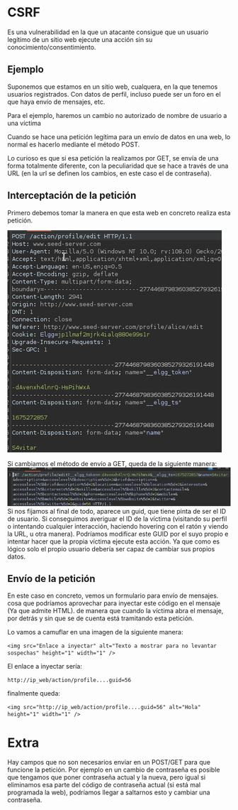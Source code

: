   # CSRF
Es una vulnerabilidad en la que un atacante consigue que un usuario legítimo de un sitio web ejecute una acción sin su conocimiento/consentimiento.

## Ejemplo

Suponemos que estamos en un sitio web, cualquera, en la que tenemos usuarios registrados. Con datos de perfil, incluso puede ser un foro en el que haya envío de mensajes, etc. 

Para el ejemplo, haremos un cambio no autorizado de nombre de usuario a una víctima

Cuando se hace una petición legítima para un envío de datos en una web, lo normal es hacerlo mediante el método POST. 

Lo curioso es que si esa petición la realizamos por GET, se envía de una forma totalmente diferente, con la peculiaridad que se hace a través de una URL (en la url se definen los cambios, en este caso el de contraseña).
## Interceptación de la petición

Primero debemos tomar la manera en que esta web en concreto realiza esta petición. 

<img src="https://raw.githubusercontent.com/glmbxecurity/eJPT2_eCCPT2_eWPT_Notes/main/images/csrf1.png" />

Si cambiamos el método de envío a GET, queda de la siguiente manera:
<img src="https://raw.githubusercontent.com/glmbxecurity/eJPT2_eCCPT2_eWPT_Notes/main/images/csrf2.png" />
Si nos fijamos al final de todo, aparece un guid, que tiene pinta de ser el ID de usuario. Si conseguimos averiguar el ID de la víctima (visitando su perfil o intentando cualquier interacción, haciendo hovering con el ratón y viendo la URL, u otra manera). Podríamos modificar este GUID por el suyo propio e intentar hacer que la propia víctima ejecute esta acción. Ya que como es lógico solo el propio usuario debería ser capaz de cambiar sus propios datos.

## Envío de la petición

En este caso en concreto, vemos un formulario para envío de mensajes. cosa que podríamos aprovechar para inyectar este código en el mensaje (Ya que admite HTML). de manera que cuando la víctima abra el mensaje, por detrás y sin que se de cuenta está tramitando esta petición.

Lo vamos a camuflar en una imagen de la siguiente manera:
``` 
<img src="Enlace a inyectar" alt="Texto a mostrar para no levantar sospechas" height="1" width="1" />
```

El enlace a inyectar sería:

```
http://ip_web/action/profile....guid=56
```

finalmente queda:
```
<img src="http://ip_web/action/profile....guid=56" alt="Hola" height="1" width="1" />
```

# Extra
Hay campos que no son necesarios enviar en un POST/GET para que funcione la petición. Por ejemplo en un cambio de contraseña es posible que tengamos que poner contraseña actual y la nueva, pero igual si eliminamos esa parte del código de contraseña actual (si está mal programada la web), podríamos llegar a saltarnos esto y cambiar una contraseña.
